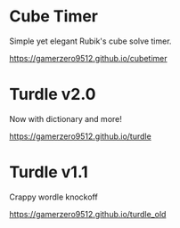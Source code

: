 # Cube Timer
Simple yet elegant Rubik's cube solve timer.

https://gamerzero9512.github.io/cubetimer

# Turdle v2.0
Now with dictionary and more!

https://gamerzero9512.github.io/turdle

# Turdle v1.1
Crappy wordle knockoff

https://gamerzero9512.github.io/turdle_old
